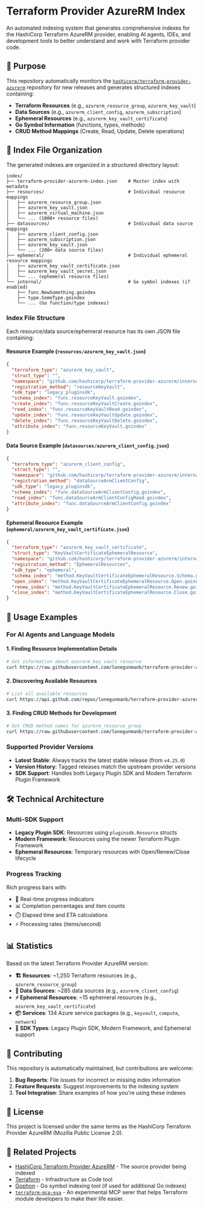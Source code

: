 # Terraform Provider AzureRM Index

An automated indexing system that generates comprehensive indexes for the HashiCorp Terraform AzureRM provider, enabling AI agents, IDEs, and development tools to better understand and work with Terraform provider code.

## 🎯 Purpose

This repository automatically monitors the [`hashicorp/terraform-provider-azurerm`](https://github.com/hashicorp/terraform-provider-azurerm) repository for new releases and generates structured indexes containing:

- **Terraform Resources** (e.g., `azurerm_resource_group`, `azurerm_key_vault`)
- **Data Sources** (e.g., `azurerm_client_config`, `azurerm_subscription`)
- **Ephemeral Resources** (e.g., `azurerm_key_vault_certificate`)
- **Go Symbol Information** (functions, types, methods)
- **CRUD Method Mappings** (Create, Read, Update, Delete operations)

## 📁 Index File Organization

The generated indexes are organized in a structured directory layout:

```text
index/
├── terraform-provider-azurerm-index.json    # Master index with metadata
├── resources/                               # Individual resource mappings
│   ├── azurerm_resource_group.json
│   ├── azurerm_key_vault.json
│   ├── azurerm_virtual_machine.json
│   └── ... (1000+ resource files)
├── datasources/                             # Individual data source mappings
│   ├── azurerm_client_config.json
│   ├── azurerm_subscription.json
│   ├── azurerm_key_vault.json
│   └── ... (200+ data source files)
├── ephemeral/                               # Individual ephemeral resource mappings
│   ├── azurerm_key_vault_certificate.json
│   ├── azurerm_key_vault_secret.json
│   └── ... (ephemeral resource files)
└── internal/                                # Go symbol indexes (if enabled)
    ├── func.NewSomething.goindex
    ├── type.SomeType.goindex
    └── ... (Go function/type indexes)
```

### Index File Structure

Each resource/data source/ephemeral resource has its own JSON file containing:

#### Resource Example (`resources/azurerm_key_vault.json`)

```json
{
  "terraform_type": "azurerm_key_vault",
  "struct_type": "",
  "namespace": "github.com/hashicorp/terraform-provider-azurerm/internal/services/keyvault",
  "registration_method": "resourceKeyVault",
  "sdk_type": "legacy_pluginsdk",
  "schema_index": "func.resourceKeyVault.goindex",
  "create_index": "func.resourceKeyVaultCreate.goindex",
  "read_index": "func.resourceKeyVaultRead.goindex",
  "update_index": "func.resourceKeyVaultUpdate.goindex",
  "delete_index": "func.resourceKeyVaultDelete.goindex",
  "attribute_index": "func.resourceKeyVault.goindex"
}
```

#### Data Source Example (`datasources/azurerm_client_config.json`)

```json
{
  "terraform_type": "azurerm_client_config",
  "struct_type": "",
  "namespace": "github.com/hashicorp/terraform-provider-azurerm/internal/services/authorization",
  "registration_method": "dataSourceArmClientConfig",
  "sdk_type": "legacy_pluginsdk",
  "schema_index": "func.dataSourceArmClientConfig.goindex",
  "read_index": "func.dataSourceArmClientConfigRead.goindex",
  "attribute_index": "func.dataSourceArmClientConfig.goindex"
}
```

#### Ephemeral Resource Example (`ephemeral/azurerm_key_vault_certificate.json`)

```json
{
  "terraform_type": "azurerm_key_vault_certificate",
  "struct_type": "KeyVaultCertificateEphemeralResource",
  "namespace": "github.com/hashicorp/terraform-provider-azurerm/internal/services/keyvault",
  "registration_method": "EphemeralResources",
  "sdk_type": "ephemeral",
  "schema_index": "method.KeyVaultCertificateEphemeralResource.Schema.goindex",
  "open_index": "method.KeyVaultCertificateEphemeralResource.Open.goindex",
  "renew_index": "method.KeyVaultCertificateEphemeralResource.Renew.goindex",
  "close_index": "method.KeyVaultCertificateEphemeralResource.Close.goindex"
}
```

## 🚀 Usage Examples

### For AI Agents and Language Models

#### 1. Finding Resource Implementation Details

```bash
# Get information about azurerm_key_vault resource
curl https://raw.githubusercontent.com/lonegunmanb/terraform-provider-azurerm-index/main/index/resources/azurerm_key_vault.json
```

#### 2. Discovering Available Resources

```bash
# List all available resources
curl https://api.github.com/repos/lonegunmanb/terraform-provider-azurerm-index/contents/index/resources
```

#### 3. Finding CRUD Methods for Development

```bash
# Get CRUD method names for azurerm_resource_group
curl https://raw.githubusercontent.com/lonegunmanb/terraform-provider-azurerm-index/main/index/resources/azurerm_resource_group.json | jq '.create_index, .read_index, .update_index, .delete_index'
```

### Supported Provider Versions

- **Latest Stable**: Always tracks the latest stable release (from `v4.25.0`)
- **Version History**: Tagged releases match the upstream provider versions
- **SDK Support**: Handles both Legacy Plugin SDK and Modern Terraform Plugin Framework

## 🛠️ Technical Architecture

### Multi-SDK Support

- **Legacy Plugin SDK**: Resources using `pluginsdk.Resource` structs
- **Modern Framework**: Resources using the newer Terraform Plugin Framework
- **Ephemeral Resources**: Temporary resources with Open/Renew/Close lifecycle

### Progress Tracking

Rich progress bars with:

- 🔄 Real-time progress indicators
- 📊 Completion percentages and item counts
- ⏱️ Elapsed time and ETA calculations
- ⚡ Processing rates (items/second)

## 📊 Statistics

Based on the latest Terraform Provider AzureRM version:

- **🏗️ Resources**: ~1,250 Terraform resources (e.g., `azurerm_resource_group`)
- **📖 Data Sources**: ~285 data sources (e.g., `azurerm_client_config`)
- **⚡ Ephemeral Resources**: ~15 ephemeral resources (e.g., `azurerm_key_vault_certificate`)
- **📦 Services**: 134 Azure service packages (e.g., `keyvault`, `compute`, `network`)
- **🔧 SDK Types**: Legacy Plugin SDK, Modern Framework, and Ephemeral support

## 🤝 Contributing

This repository is automatically maintained, but contributions are welcome:

1. **Bug Reports**: File issues for incorrect or missing index information
2. **Feature Requests**: Suggest improvements to the indexing system
3. **Tool Integration**: Share examples of how you're using these indexes

## 📄 License

This project is licensed under the same terms as the HashiCorp Terraform Provider AzureRM (Mozilla Public License 2.0).

## 🔗 Related Projects

- [HashiCorp Terraform Provider AzureRM](https://github.com/hashicorp/terraform-provider-azurerm) - The source provider being indexed
- [Terraform](https://terraform.io) - Infrastructure as Code tool
- [Gophon](https://github.com/lonegunmanb/gophon) - Go symbol indexing tool (if used for additional Go indexes)
- [`terraform-mcp-eva`](https://github.com/lonegunmanb/terraform-mcp-eva) - An experimental MCP serer that helps Terraform module developers to make their life easier.